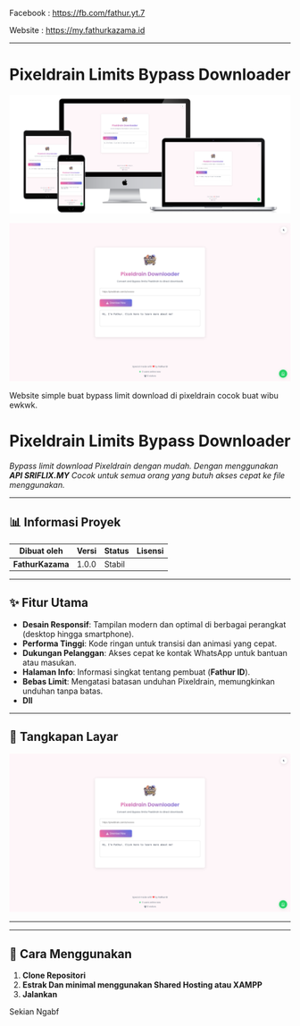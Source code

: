 Facebook : https://fb.com/fathur.yt.7

Website : https://my.fathurkazama.id

------------------------------------
# Pixeldrain Limits Bypass Downloader

![Screenshot Desktop Website](demo.png)

![Screenshot Desktop Website](ss.png)

Website simple buat bypass limit download di pixeldrain cocok buat wibu ewkwk. 

# Pixeldrain Limits Bypass Downloader

_Bypass limit download Pixeldrain dengan mudah. Dengan menggunakan **API SRIFLIX.MY** Cocok untuk semua orang yang butuh akses cepat ke file menggunakan._

---

## 📊 Informasi Proyek
| Dibuat oleh | Versi  | Status  | Lisensi |
|-------------|--------|---------|---------|
| **FathurKazama** | 1.0.0  | Stabil  |       |

---

## ✨ Fitur Utama
- **Desain Responsif**: Tampilan modern dan optimal di berbagai perangkat (desktop hingga smartphone).
- **Performa Tinggi**: Kode ringan untuk transisi dan animasi yang cepat.
- **Dukungan Pelanggan**: Akses cepat ke kontak WhatsApp untuk bantuan atau masukan.
- **Halaman Info**: Informasi singkat tentang pembuat (**Fathur ID**).
- **Bebas Limit**: Mengatasi batasan unduhan Pixeldrain, memungkinkan unduhan tanpa batas.
- **Dll**
---

## 📸 Tangkapan Layar
_![Screenshot Desktop Website](ss.png)_

-------------
---

## 🚀 Cara Menggunakan
1. **Clone Repositori**  
2. **Estrak Dan minimal menggunakan Shared Hosting atau XAMPP**
3. **Jalankan**

Sekian Ngabf
